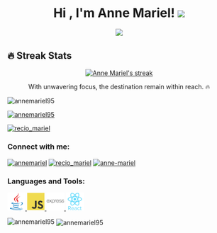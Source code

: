 <h1 align="center">Hi , I'm Anne Mariel! <img src="https://media.giphy.com/media/hvRJCLFzcasrR4ia7z/giphy.gif" width="35"></h1>
<p align="center">
 <a href="https://github.com/DenverCoder1/readme-typing-svg"><img src="https://readme-typing-svg.herokuapp.com?lines=a+Full+Stack+Web+Developer;&center=true&width=500&height=50&font=georgia"></a>
</p>

## 🔥 Streak Stats

<!-- GitHub Readme Streak Stats - https://github.com/DenverCoder1/github-readme-streak-stats -->
<p align="center">
  <a href="https://github.com/DenverCoder1/github-readme-streak-stats">
    <img title="🔥 Get streak stats for your profile at git.io/streak-stats" alt="Anne Mariel's streak" src="https://github-readme-streak-stats.herokuapp.com/?user=AnneMariel95&theme=monokai-metallian&hide_border=true"/>
  </a>
  <p align="center"> With unwavering focus, the destination remain within reach. 🔥 </p>
</p>

<p align="left"> <img src="https://komarev.com/ghpvc/?username=annemariel95&label=Profile%20views&color=0e75b6&style=flat" alt="annemariel95" /> </p>

<p align="left"> <a href="https://github.com/ryo-ma/github-profile-trophy"><img src="https://github-profile-trophy.vercel.app/?username=annemariel95" alt="annemariel95" /></a> </p>

<p align="left"> <a href="https://twitter.com/recio_mariel" target="blank"><img src="https://img.shields.io/twitter/follow/recio_mariel?logo=twitter&style=for-the-badge" alt="recio_mariel" /></a> </p>


<h3 align="left">Connect with me:</h3>
<p align="left">
<a href="https://dev.to/annemariel" target="blank"><img align="center" src="https://raw.githubusercontent.com/rahuldkjain/github-profile-readme-generator/master/src/images/icons/Social/devto.svg" alt="annemariel" height="30" width="40" /></a>
<a href="https://twitter.com/recio_mariel" target="blank"><img align="center" src="https://raw.githubusercontent.com/rahuldkjain/github-profile-readme-generator/master/src/images/icons/Social/twitter.svg" alt="recio_mariel" height="30" width="40" /></a>
<a href="https://linkedin.com/in/anne-mariel" target="blank"><img align="center" src="https://raw.githubusercontent.com/rahuldkjain/github-profile-readme-generator/master/src/images/icons/Social/linked-in-alt.svg" alt="anne-mariel" height="30" width="40" /></a>


<h3 align="left">Languages and Tools:</h3>
<p align="left">
    <a href="https://java.com" target="_blank" rel="noreferrer"> <img src="https://raw.githubusercontent.com/devicons/devicon/master/icons/java/java-original.svg" alt="express" width="40" height="40"/> </a>
    <a href="https://developer.mozilla.org/en-US/docs/Web/JavaScript" target="_blank" rel="noreferrer"> <img src="https://raw.githubusercontent.com/devicons/devicon/master/icons/javascript/javascript-original.svg" alt="javascript" width="40" height="40"/> </a>
    <a href="https://expressjs.com" target="_blank" rel="noreferrer"> <img src="https://raw.githubusercontent.com/devicons/devicon/master/icons/express/express-original-wordmark.svg" alt="express" width="40" height="40"/> </a>
   <a href="https://reactjs.org/" target="_blank" rel="noreferrer"> <img src="https://raw.githubusercontent.com/devicons/devicon/master/icons/react/react-original-wordmark.svg" alt="react" width="40" height="40"/> </a>
</p>

<p><img align="left" src="https://github-readme-stats.vercel.app/api/top-langs?username=annemariel95&show_icons=true&locale=en&layout=compact" alt="annemariel95" /></p>

<p>&nbsp;<img align="center" src="https://github-readme-stats.vercel.app/api?username=annemariel95&show_icons=true&locale=en" alt="annemariel95" /></p>
